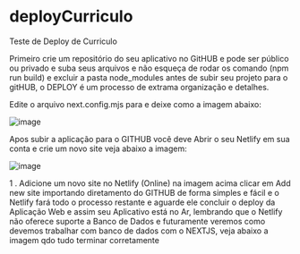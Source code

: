 # deployCurriculo
Teste de Deploy de Curriculo

Primeiro crie um repositório do seu aplicativo no GitHUB e pode ser público ou privado e suba seus arquivos e não esqueça de rodar os comando (npm run build) e excluir a pasta node_modules antes de subir seu projeto para o gitHUB, o DEPLOY é um processo de extrama organização e detalhes.

Edite o arquivo next.config.mjs para e deixe como a imagem abaixo:

![image](https://github.com/user-attachments/assets/9fe4eb92-db21-4b77-97d7-b015f0a64c94)



Apos subir a aplicação para o GITHUB você deve Abrir o seu Netlify em sua conta e crie um novo site veja abaixo a imagem:

![image](https://github.com/user-attachments/assets/068bdb42-9efd-4a66-a16a-af6a126bda9f)

1 . Adicione um novo site no Netlify (Online) na imagem acima clicar em Add new site importando diretamento do GITHUB de forma simples e fácil e o Netlify fará todo o processo restante e aguarde ele concluir o deploy da Aplicação Web e assim seu Aplicativo está no Ar, lembrando que o Netlify não oferece suporte a Banco de Dados e futuramente veremos como devemos trabalhar com banco de dados com o NEXTJS, veja abaixo a imagem qdo tudo terminar corretamente 


